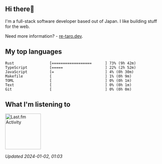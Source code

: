 <!-- deno-fmt-ignore-file -->
## Hi there👋

I'm a full-stack software developer based out of Japan. I like building stuff for the web.

Need more information? - [re-taro.dev](https://re-taro.dev).



## My top languages

```
Rust                [==================      ] 73% (9h 42m)
TypeScript          [=====                   ] 22% (2h 52m)
JavaScript          [=                       ] 4% (0h 30m)
Makefile            [                        ] 1% (0h 9m)
TOML                [                        ] 0% (0h 1m)
Text                [                        ] 0% (0h 1m)
Git                 [                        ] 0% (0h 0m)
```


## What I'm listening to


<a href="https://github.com/kiosion/toru">
  <picture>
    <source media="(prefers-color-scheme: dark)" srcset="https://toru.kio.dev/api/v1/re-taro?blur&border_width=0&border_radius=26&theme=nord">
    <source media="(prefers-color-scheme: light)" srcset="https://toru.kio.dev/api/v1/re-taro?blur&border_width=0&border_radius=26&theme=light">
    <img alt="Last.fm Activity" src="https://toru.kio.dev/api/v1/re-taro?blur&border_width=0&border_radius=26" height="115" />
  </picture>
</a>

<br />

_Updated 2024-01-02, 01:03_
